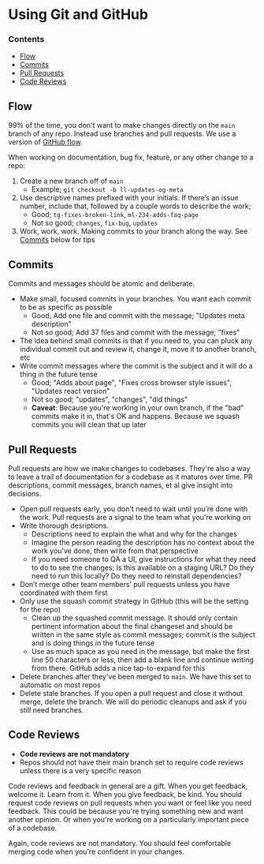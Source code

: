# Using Git and GitHub

### Contents

- [Flow](#flow)
- [Commits](#commits)
- [Pull Requests](#pull-requests)
- [Code Reviews](#code-reviews)

## Flow

99% of the time, you don't want to make changes directly on the `main` branch of any repo. Instead use branches and pull requests. We use a version of [GitHub flow](https://guides.github.com/introduction/flow/).

When working on documentation, bug fix, feature, or any other change to a repo:

1. Create a new branch off of `main`
   - Example; `git checkout -b ll-updates-og-meta`
1. Use descriptive names prefixed with your initials. If there’s an issue number, include that, followed by a couple words to describe the work;
   - Good; `tg-fixes-broken-link`, `ml-234-adds-faq-page`
   - Not so good; `changes`, `fix-bug`, `updates`
1. Work, work, work. Making commits to your branch along the way. See [Commits](#commits) below for tips

## Commits

Commits and messages should be atomic and deliberate.

- Make small, focused commits in your branches. You want each commit to be as specific as possible
  - Good; Add one file and commit with the message; "Updates meta description"
  - Not so good; Add 37 files and commit with the message; "fixes"
- The idea behind small commits is that if you need to, you can pluck any individual commit out and review it, change it, move it to another branch, etc
- Write commit messages where the commit is the subject and it will do a thing in the future tense
  - Good; "Adds about page", "Fixes cross browser style issues", "Updates react version"
  - Not so good; "updates", "changes", "did things"
  - **Caveat**: Because you're working in your own branch, if the "bad" commits make it in, that's OK and happens. Because we squash commits you will clean that up later

## Pull Requests

Pull requests are how we make changes to codebases. They're also a way to leave a trail of documentation for a codebase as it matures over time. PR descriptions, commit messages, branch names, et al give insight into decisions.

- Open pull requests early, you don't need to wait until you’re done with the work. Pull requests are a signal to the team what you're working on
- Write thorough desriptions.
  - Descriptions need to explain the what and why for the changes
  - Imagine the person reading the description has no context about the work you've done, then write from that perspective
  - If you need someone to QA a UI, give instructions for what they need to do to see the changes; Is this available on a staging URL? Do they need to run this locally? Do they need to reinstall dependencies?
- Don’t merge other team members’ pull requests unless you have coordinated with them first
- Only use the squash commit strategy in GitHub (this will be the setting for the repo)
  - Clean up the squashed commit message. It should only contain pertinent information about the final changeset and should be written in the same style as commit messages; commit is the subject and is doing things in the future tense
  - Use as much space as you need in the message, but make the first line 50 characters or less, then add a blank line and continue writing from there. GitHub adds a nice tap-to-expand for this
- Delete branches after they've been merged to `main`. We have this set to automatic on most repos
- Delete stale branches. If you open a pull request and close it without merge, delete the branch. We will do periodic cleanups and ask if you still need branches.

## Code Reviews

- **Code reviews are not mandatory**
- Repos should not have their main branch set to require code reviews unless there is a very specific reason

Code reviews and feedback in general are a gift. When you get feedback, welcome it. Learn from it. When you give feedback, be kind. You should request code reviews on pull requests when you want or feel like you need feedback. This could be because you're trying something new and want another opinion. Or when you're working on a particularly important piece of a codebase.

Again, code reviews are not mandatory. You should feel comfortable merging code when you're confident in your changes.
